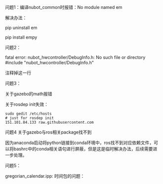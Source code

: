  问题1：编译nubot_common时报错：No module named em

解决办法：

pip uninstall em

pip install empy

问题2：

 fatal error: nubot_hwcontroller/DebugInfo.h: No such file or directory
 #include "nubot_hwcontroller/DebugInfo.h"

注释掉这一行

问题3：

关于gazebo的math报错

关于rosdep init失效：

```
sudo gedit /etc/hosts
# just for rosdep init
151.101.84.133 raw.githubusercontent.com
```

问题4 关于gazebo与ros相关package找不到

因为anaconda启动将python链接到conda环境中，ros找不到对应依赖文件，可以将bashrc中的conda相关语句进行屏蔽，但是这是临时解决办法，后续需要进一步处理。

问题5：

gregorian_calendar.ipp: 时间包的问题：